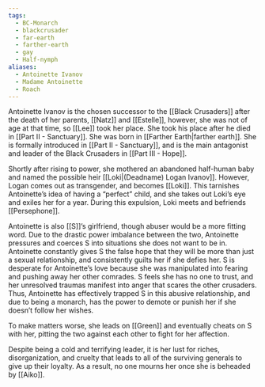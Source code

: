 ```yaml
---
tags:
  - BC-Monarch
  - blackcrusader
  - far-earth
  - farther-earth
  - gay
  - Half-nymph
aliases:
  - Antoinette Ivanov
  - Madame Antoinette
  - Roach
---
```

Antoinette Ivanov is the chosen successor to the [[Black Crusaders]] after the death of her parents, [[Natz]] and [[Estelle]], however, she was not of age at that time, so [[Lee]] took her place. She took his place after he died in [[Part II - Sanctuary]]. She was born in [[Farther Earth|farther earth]]. She is formally introduced in [[Part II - Sanctuary]], and is the main antagonist and leader of the Black Crusaders in [[Part III - Hope]].

Shortly after rising to power, she mothered an abandoned half-human baby and named the possible heir [[Loki|(Deadname) Logan Ivanov]]. However, Logan comes out as transgender, and becomes [[Loki]]. This tarnishes Antoinette’s idea of having a “perfect” child, and she takes out Loki’s eye and exiles her for a year. During this expulsion, Loki meets and befriends [[Persephone]].

Antoinette is also [[S]]’s girlfriend, though abuser would be a more fitting word. Due to the drastic power imbalance between the two, Antoinette pressures and coerces S into situations she does not want to be in. Antoinette constantly gives S the false hope that they will be more than just a sexual relationship, and consistently guilts her if she defies her. S is desperate for Antoinette’s love because she was manipulated into fearing and pushing away her other comrades. S feels she has no one to trust, and her unresolved traumas manifest into anger that scares the other crusaders. Thus, Antoinette has effectively trapped S in this abusive relationship, and due to being a monarch, has the power to demote or punish her if she doesn’t follow her wishes.

To make matters worse, she leads on [[Green]] and eventually cheats on S with her, pitting the two against each other to fight for her affection. 

Despite being a cold and terrifying leader, it is her lust for riches, disorganization, and cruelty that leads to all of the surviving generals to give up their loyalty. As a result, no one mourns her once she is beheaded by [[Aiko]].
